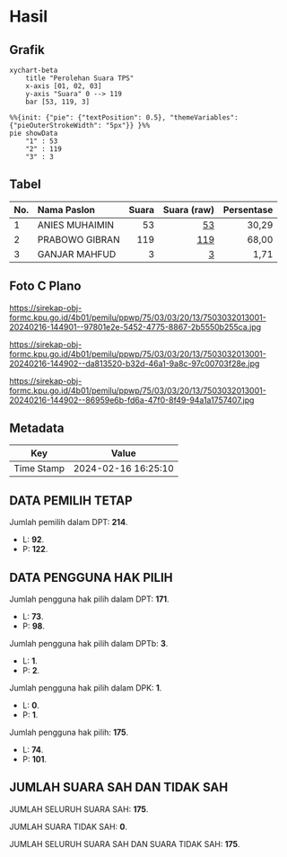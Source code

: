 # Hasil

## Grafik

```mermaid
xychart-beta
    title "Perolehan Suara TPS"
    x-axis [01, 02, 03]
    y-axis "Suara" 0 --> 119
    bar [53, 119, 3]
```

```mermaid
%%{init: {"pie": {"textPosition": 0.5}, "themeVariables": {"pieOuterStrokeWidth": "5px"}} }%%
pie showData
    "1" : 53
    "2" : 119
    "3" : 3
```

## Tabel

| No. | Nama Paslon    | Suara | Suara (raw) | Persentase |
|:--- |:-------------- | -----:| -----------:| ----------:|
| 1   | ANIES MUHAIMIN | 53    | [53][p-1]   | 30,29      |
| 2   | PRABOWO GIBRAN | 119   | [119][p-2]  | 68,00      |
| 3   | GANJAR MAHFUD  | 3     | [3][p-3]    | 1,71       |


[p-1]: https://github.com/gigit-pemilu/pemilu-2024-75-gorontalo/blob/main/pilpres/hitung-suara/sub/75-gorontalo/sub/03-bone-bolango/sub/03-suwawa/sub/2013-bube/sub/001-tps/sub/paslon-1.txt
[p-2]: https://github.com/gigit-pemilu/pemilu-2024-75-gorontalo/blob/main/pilpres/hitung-suara/sub/75-gorontalo/sub/03-bone-bolango/sub/03-suwawa/sub/2013-bube/sub/001-tps/sub/paslon-2.txt
[p-3]: https://github.com/gigit-pemilu/pemilu-2024-75-gorontalo/blob/main/pilpres/hitung-suara/sub/75-gorontalo/sub/03-bone-bolango/sub/03-suwawa/sub/2013-bube/sub/001-tps/sub/paslon-3.txt

## Foto C Plano

https://sirekap-obj-formc.kpu.go.id/4b01/pemilu/ppwp/75/03/03/20/13/7503032013001-20240216-144901--97801e2e-5452-4775-8867-2b5550b255ca.jpg

https://sirekap-obj-formc.kpu.go.id/4b01/pemilu/ppwp/75/03/03/20/13/7503032013001-20240216-144902--da813520-b32d-46a1-9a8c-97c00703f28e.jpg

https://sirekap-obj-formc.kpu.go.id/4b01/pemilu/ppwp/75/03/03/20/13/7503032013001-20240216-144902--86959e6b-fd6a-47f0-8f49-94a1a1757407.jpg


## Metadata

| Key        | Value               |
| ---------- | ------------------- |
| Time Stamp | 2024-02-16 16:25:10 |


## DATA PEMILIH TETAP

Jumlah pemilih dalam DPT: **214**.
 * L: **92**.
 * P: **122**.

## DATA PENGGUNA HAK PILIH

Jumlah pengguna hak pilih dalam DPT: **171**.
 * L: **73**.
 * P: **98**.

Jumlah pengguna hak pilih dalam DPTb: **3**.
 * L: **1**.
 * P: **2**.

Jumlah pengguna hak pilih dalam DPK: **1**.
 * L: **0**.
 * P: **1**.

Jumlah pengguna hak pilih: **175**.
 * L: **74**.
 * P: **101**.

## JUMLAH SUARA SAH DAN TIDAK SAH

JUMLAH SELURUH SUARA SAH: **175**.

JUMLAH SUARA TIDAK SAH: **0**.

JUMLAH SELURUH SUARA SAH DAN SUARA TIDAK SAH: **175**.


